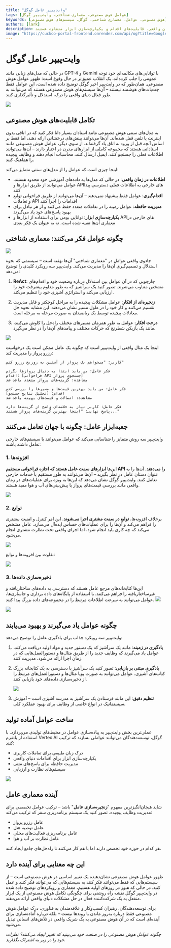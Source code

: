 ```yaml
---
title: "وایت‌پیپر عامل گوگل"
tags: [عوامل هوش مصنوعی، معماری شناختی، وایت‌پیپر گوگل]
keywords: [هوش مصنوعی، عوامل، معماری شناختی، گوگل، سیستم‌های هوش مصنوعی]
authors: [lark]
description: وایت‌پیپر گوگل پتانسیل تحول‌آفرین عوامل هوش مصنوعی را نشان می‌دهد و توانایی آن‌ها در درک، استدلال و تأثیرگذاری بر دنیای واقعی را به نمایش می‌گذارد. کشف کنید که چگونه این عوامل با مدل‌های سنتی هوش مصنوعی از طریق دسترسی به اطلاعات در زمان واقعی، قابلیت‌های اقدام و یکپارچه‌سازی ابزار متفاوت هستند.
image: "https://cuckoo-portal-frontend.onrender.com/api/og?title=Google%20Agent%20Whitepaper"
---
```


# وایت‌پیپر عامل گوگل

در حالی که مدل‌های زبانی مانند GPT-4 و Gemini با توانایی‌های مکالمه‌ای خود توجه عمومی را جلب کرده‌اند، یک انقلاب عمیق‌تر در حال وقوع است: ظهور عوامل هوش مصنوعی. همان‌طور که در وایت‌پیپر اخیر گوگل توضیح داده شده است، این عوامل فقط چت‌بات‌های هوشمند نیستند – آن‌ها سیستم‌های هوش مصنوعی هستند که می‌توانند به طور فعال دنیای واقعی را درک، استدلال و تأثیرگذاری کنند.

![](https://cuckoo-portal-frontend.onrender.com/api/og?title=Google%20Agent%20Whitepaper)

## تکامل قابلیت‌های هوش مصنوعی

به مدل‌های سنتی هوش مصنوعی مانند استادان بسیار دانا فکر کنید که در اتاقی بدون اینترنت یا تلفن قفل شده‌اند. آن‌ها می‌توانند بینش‌های درخشانی ارائه دهند، اما فقط بر اساس آنچه قبل از ورود به اتاق یاد گرفته‌اند. از سوی دیگر، عوامل هوش مصنوعی مانند استادانی هستند که مجموعه کاملی از ابزارهای مدرن در اختیار دارند – آن‌ها می‌توانند اطلاعات فعلی را جستجو کنند، ایمیل ارسال کنند، محاسبات انجام دهند و وظایف پیچیده را هماهنگ کنند.

اینجا چیزی است که عوامل را از مدل‌های سنتی متمایز می‌کند:

- **اطلاعات در زمان واقعی**: در حالی که مدل‌ها به داده‌های آموزشی خود محدود هستند، عوامل می‌توانند از طریق ابزارها و APIهای خارجی به اطلاعات فعلی دسترسی پیدا کنند
- **اقدام‌گیری**: عوامل فقط پیشنهاد نمی‌دهند – آن‌ها می‌توانند از طریق فراخوانی توابع و تعاملات API اقدامات را اجرا کنند
- **مدیریت حافظه**: عوامل زمینه را در تعاملات متعدد حفظ می‌کنند و از هر تبادل برای بهبود پاسخ‌های خود یاد می‌گیرند
- **یکپارچه‌سازی ابزار**: توانایی بومی برای استفاده از ابزارها و APIهای خارجی در معماری آن‌ها تعبیه شده است، نه به عنوان یک فکر بعدی

## چگونه عوامل فکر می‌کنند: معماری شناختی

![](https://cuckoo-network.b-cdn.net/google-agent-1-arch.webp)

جادوی واقعی عوامل در "معماری شناختی" آن‌ها نهفته است – سیستمی که نحوه استدلال و تصمیم‌گیری آن‌ها را مدیریت می‌کند. وایت‌پیپر سه رویکرد کلیدی را توضیح می‌دهد:

1. **ReAct**: چارچوبی که در آن عوامل بین استدلال درباره وضعیت خود و اقدام‌های مشخص متناوب می‌شوند. تصور کنید یک سرآشپز که به طور مداوم پیشرفت خود را ارزیابی می‌کند و استراتژی آشپزی خود را تنظیم می‌کند.

2. **زنجیره‌ای از افکار**: عوامل مشکلات پیچیده را به مراحل کوچکتر و قابل مدیریت تقسیم می‌کنند و کار خود را در طول مسیر نشان می‌دهند. این مشابه نحوه حل معادلات پیچیده توسط یک ریاضیدان به صورت مرحله به مرحله است.

3. **درخت افکار**: عوامل به طور همزمان مسیرهای مختلف راه‌حل را کاوش می‌کنند، مانند یک بازیکن شطرنج که حرکات مختلف و پیامدهای آن‌ها را در نظر می‌گیرد.

![](https://cuckoo-network.b-cdn.net/google-agent-2-reasoning-in-the-orchestration-layer.webp)

اینجا یک مثال واقعی از وایت‌پیپر است که چگونه یک عامل ممکن است یک درخواست رزرو پرواز را مدیریت کند:

```
کاربر: "می‌خواهم یک پرواز از آستین به زوریخ رزرو کنم"

فکر عامل: من باید ابتدا به دنبال پروازها بگردم
اقدام: [فراخوانی API جستجوی پرواز]
مشاهده: گزینه‌های پرواز متعدد یافت شد

فکر عامل: من باید بهترین قیمت‌ها و مسیرها را بررسی کنم
اقدام: [تحلیل نتایج جستجو]
مشاهده: اتصالات و قیمت‌های بهینه یافت شد

فکر عامل: کاربر نیاز به خلاصه‌ای واضح از گزینه‌ها دارد
پاسخ نهایی: "اینجا بهترین گزینه‌های پرواز هستند..."
```

## جعبه‌ابزار عامل: چگونه با جهان تعامل می‌کنند

وایت‌پیپر سه روش متمایز را شناسایی می‌کند که عوامل می‌توانند با سیستم‌های خارجی تعامل داشته باشند:

### 1. افزونه‌ها

این‌ها **ابزارهای سمت عامل هستند که اجازه فراخوانی مستقیم API را می‌دهند**. آن‌ها را به عنوان دستان عامل در نظر بگیرید – آن‌ها می‌توانند به طور مستقیم با خدمات خارجی تعامل کنند. وایت‌پیپر گوگل نشان می‌دهد که این‌ها به ویژه برای عملیات‌های در زمان واقعی مانند بررسی قیمت‌های پرواز یا پیش‌بینی‌های آب و هوا مفید هستند.

![](https://cuckoo-network.b-cdn.net/google-agent-3-extension.webp)

### 2. توابع
برخلاف افزونه‌ها، **توابع در سمت مشتری اجرا می‌شوند**. این امر کنترل و امنیت بیشتری را فراهم می‌کند و آن‌ها را برای عملیات‌های حساس ایده‌آل می‌سازد. عامل مشخص می‌کند که چه کاری باید انجام شود، اما اجرای واقعی تحت نظارت مشتری انجام می‌شود.

![](https://cuckoo-network.b-cdn.net/google-agent-8-function.webp)

تفاوت بین افزونه‌ها و توابع:

![](https://cuckoo-network.b-cdn.net/google-agent-9-diff-extensions-functions.webp)

### 3. ذخیره‌سازی داده‌ها

این‌ها کتابخانه‌های مرجع عامل هستند که دسترسی به داده‌های ساختاریافته و غیرساختاریافته را فراهم می‌کنند. با استفاده از پایگاه‌های داده برداری و جاسازی‌ها، عوامل می‌توانند به سرعت اطلاعات مرتبط را در مجموعه‌های داده بزرگ پیدا کنند.
![](https://cuckoo-network.b-cdn.net/google-agent-4-data-store.webp)

![](https://cuckoo-network.b-cdn.net/google-agent-5-data-store-details.webp)

## چگونه عوامل یاد می‌گیرند و بهبود می‌یابند

وایت‌پیپر سه رویکرد جذاب برای یادگیری عامل را توضیح می‌دهد:

1. **یادگیری در زمینه**: مانند یک سرآشپز که یک دستور جدید و مواد اولیه دریافت می‌کند، عوامل یاد می‌گیرند که وظایف جدید را از طریق مثال‌ها و دستورالعمل‌هایی که در زمان اجرا ارائه می‌شود، مدیریت کنند.

2. **یادگیری مبتنی بر بازیابی**: تصور کنید یک سرآشپز با دسترسی به یک کتابخانه بزرگ کتاب‌های آشپزی. عوامل می‌توانند به صورت پویا مثال‌ها و دستورالعمل‌های مرتبط را از ذخیره‌سازی داده‌های خود بازیابی کنند.

   ![](https://cuckoo-network.b-cdn.net/google-agent-6-rag-workflow.webp)

3. **تنظیم دقیق**: این مانند فرستادن یک سرآشپز به مدرسه آشپزی است – آموزش سیستماتیک در انواع خاصی از وظایف برای بهبود عملکرد کلی.

## ساخت عوامل آماده تولید

عملی‌ترین بخش وایت‌پیپر به پیاده‌سازی عوامل در محیط‌های تولیدی می‌پردازد. با استفاده از پلتفرم Vertex AI گوگل، توسعه‌دهندگان می‌توانند عواملی بسازند که ترکیب کنند:

- درک زبان طبیعی برای تعاملات کاربری
- یکپارچه‌سازی ابزار برای اقدامات دنیای واقعی
- مدیریت حافظه برای پاسخ‌های متنی
- سیستم‌های نظارت و ارزیابی

![](https://cuckoo-network.b-cdn.net/google-agent-7-e2e-built-with-vertex.webp)

## آینده معماری عامل

شاید هیجان‌انگیزترین مفهوم "**زنجیره‌سازی عامل**" باشد – ترکیب عوامل تخصصی برای مدیریت وظایف پیچیده. تصور کنید یک سیستم برنامه‌ریزی سفر که ترکیب می‌کند:

- عامل رزرو پرواز
- عامل توصیه هتل
- عامل برنامه‌ریزی فعالیت‌های محلی
- عامل نظارت بر آب و هوا

هر کدام در حوزه خود تخصص دارند اما با هم کار می‌کنند تا راه‌حل‌های جامع ایجاد کنند.

## این چه معنایی برای آینده دارد

ظهور عوامل هوش مصنوعی نشان‌دهنده یک تغییر اساسی در هوش مصنوعی است – از سیستم‌هایی که فقط می‌توانند فکر کنند به سیستم‌هایی که می‌توانند فکر کنند و عمل کنند. در حالی که هنوز در روزهای اولیه هستیم، معماری و رویکردهای توضیح داده شده در وایت‌پیپر گوگل نقشه راه روشنی برای چگونگی تکامل هوش مصنوعی از یک ابزار منفعل به یک شرکت‌کننده فعال در حل مشکلات دنیای واقعی ارائه می‌دهند.

برای توسعه‌دهندگان، رهبران کسب‌وکار و علاقه‌مندان به فناوری، درک عوامل هوش مصنوعی فقط درباره به‌روز ماندن با روندها نیست – بلکه درباره آماده‌سازی برای آینده‌ای است که در آن هوش مصنوعی به یک شریک واقعی در تلاش‌های انسانی تبدیل می‌شود.

*چگونه عوامل هوش مصنوعی را در صنعت خود می‌بینید که تغییر ایجاد می‌کنند؟ نظرات خود را در زیر به اشتراک بگذارید.*
